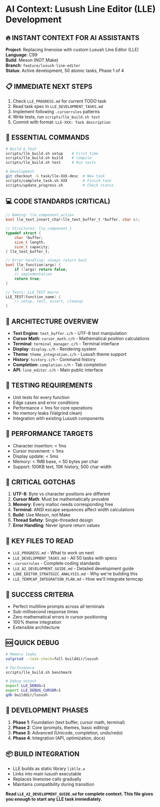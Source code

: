 # AI Context: Lusush Line Editor (LLE) Development

## 🔥 INSTANT CONTEXT FOR AI ASSISTANTS

**Project**: Replacing linenoise with custom Lusush Line Editor (LLE)  
**Language**: C99  
**Build**: Meson (NOT Make)  
**Branch**: `feature/lusush-line-editor`  
**Status**: Active development, 50 atomic tasks, Phase 1 of 4  

## 📋 IMMEDIATE NEXT STEPS
1. Check `LLE_PROGRESS.md` for current TODO task
2. Read task spec in `LLE_DEVELOPMENT_TASKS.md` 
3. Implement following `.cursorrules` patterns
4. Write tests, run `scripts/lle_build.sh test`
5. Commit with format: `LLE-XXX: Task description`

## 🚀 ESSENTIAL COMMANDS
```bash
# Build & Test
scripts/lle_build.sh setup    # First time
scripts/lle_build.sh build    # Compile
scripts/lle_build.sh test     # Run tests

# Development
git checkout -b task/lle-XXX-desc  # New task
scripts/complete_task.sh XXX       # Finish task
scripts/update_progress.sh         # Check status
```

## 💻 CODE STANDARDS (CRITICAL)
```c
// Naming: lle_component_action
bool lle_text_insert_char(lle_text_buffer_t *buffer, char c);

// Structures: lle_component_t  
typedef struct {
    char *buffer;
    size_t length;
    size_t capacity;
} lle_text_buffer_t;

// Error handling: always return bool
bool lle_function(args) {
    if (!args) return false;
    // implementation
    return true;
}

// Tests: LLE_TEST macro
LLE_TEST(function_name) {
    // setup, test, assert, cleanup
}
```

## 🎯 ARCHITECTURE OVERVIEW
- **Text Engine**: `text_buffer.c/h` - UTF-8 text manipulation
- **Cursor Math**: `cursor_math.c/h` - Mathematical position calculations  
- **Terminal**: `terminal_manager.c/h` - Terminal interface
- **Display**: `display.c/h` - Rendering system
- **Theme**: `theme_integration.c/h` - Lusush theme support
- **History**: `history.c/h` - Command history
- **Completion**: `completion.c/h` - Tab completion
- **API**: `line_editor.c/h` - Main public interface

## 🧪 TESTING REQUIREMENTS
- Unit tests for every function
- Edge cases and error conditions
- Performance < 1ms for core operations
- No memory leaks (Valgrind clean)
- Integration with existing Lusush components

## 📐 PERFORMANCE TARGETS
- Character insertion: < 1ms
- Cursor movement: < 1ms  
- Display update: < 5ms
- Memory: < 1MB base, < 50 bytes per char
- Support: 100KB text, 10K history, 500 char width

## 🔧 CRITICAL GOTCHAS
1. **UTF-8**: Byte vs character positions are different
2. **Cursor Math**: Must be mathematically provable
3. **Memory**: Every malloc needs corresponding free
4. **Terminal**: ANSI escape sequences affect width calculations
5. **Build**: Use Meson, not Make
6. **Thread Safety**: Single-threaded design
7. **Error Handling**: Never ignore return values

## 📁 KEY FILES TO READ
- `LLE_PROGRESS.md` - What to work on next
- `LLE_DEVELOPMENT_TASKS.md` - All 50 tasks with specs
- `.cursorrules` - Complete coding standards
- `LLE_AI_DEVELOPMENT_GUIDE.md` - Detailed development guide
- `LINE_EDITOR_STRATEGIC_ANALYSIS.md` - Why we're building this
- `LLE_TERMCAP_INTEGRATION_PLAN.md` - How we'll integrate termcap

## 🎯 SUCCESS CRITERIA
- Perfect multiline prompts across all terminals
- Sub-millisecond response times
- Zero mathematical errors in cursor positioning  
- 100% theme integration
- Extensible architecture

## 🆘 QUICK DEBUG
```bash
# Memory leaks
valgrind --leak-check=full builddir/lusush

# Performance  
scripts/lle_build.sh benchmark

# Debug output
export LLE_DEBUG=1
export LLE_DEBUG_CURSOR=1
gdb builddir/lusush
```

## 🔄 DEVELOPMENT PHASES
1. **Phase 1**: Foundation (text buffer, cursor math, terminal)
2. **Phase 2**: Core (prompts, themes, basic editing)  
3. **Phase 3**: Advanced (Unicode, completion, undo/redo)
4. **Phase 4**: Integration (API, optimization, docs)

## 📦 BUILD INTEGRATION
- LLE builds as static library `liblle.a`
- Links into main lusush executable
- Replaces linenoise calls gradually
- Maintains compatibility during transition

**Read `LLE_AI_DEVELOPMENT_GUIDE.md` for complete context. This file gives you enough to start any LLE task immediately.**
